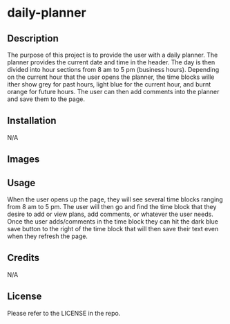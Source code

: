 # daily-planner

## Description

The purpose of this project is to provide the user with a daily planner. The planner provides the current date and time in the header. The day is then divided into hour sections from 8 am to 5 pm (business hours). Depending on the current hour that the user opens the planner, the time blocks wille ither show grey for past hours, light blue for the current hour, and burnt orange for future hours. The user can then add comments into the planner and save them to the page.

## Installation

N/A

## Images

## Usage

When the user opens up the page, they will see several time blocks ranging from 8 am to 5 pm. The user will then go and find the time block that they desire to add or view plans, add comments, or whatever the user needs. Once the user adds/comments in the time block they can hit the dark blue save button to the right of the time block that will then save their text even when they refresh the page.

## Credits

N/A

## License

Please refer to the LICENSE in the repo.

